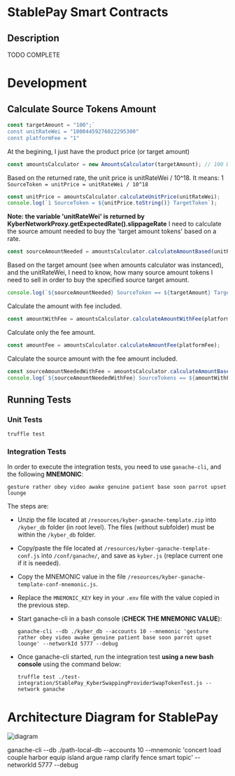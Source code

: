 # StablePay Smart Contracts

## Description

TODO COMPLETE

# Development

## Calculate Source Tokens Amount

```js
const targetAmount = "100";`
const unitRateWei = "10004459276022295300"
const platformFee = "1"
```
At the begining, I just have the product price (or target amount)
```js
const amountsCalculator = new AmountsCalculator(targetAmount); // 100 DAIs (product price)
```
Based on the returned rate, the unit price is unitRateWei / 10^18. It means: 1 ```SourceToken = unitPrice = unitRateWei / 10^18```
```js
const unitPrice = amountsCalculator.calculateUnitPrice(unitRateWei);
console.log(`1 SourceToken = ${unitPrice.toString()} TargetToken`);
```
**Note: the variable 'unitRateWei' is returned by KyberNetworkProxy.getExpectedRate().slippageRate**
I need to calculate the source amount needed to buy the 'target amount tokens' based on a rate.
```js
const sourceAmountNeeded = amountsCalculator.calculateAmountBased(unitRateWei);
```
Based on the target amount (see when amounts calculator was instanced), and the unitRateWei, I need to know, how many source amount tokens I need to sell in order to buy the specified source target amount.
```js
console.log(`${sourceAmountNeeded} SourceToken == ${targetAmount} TargetToken`);
```
Calculate the amount with fee included.
```js
const amountWithFee = amountsCalculator.calculateAmountWithFee(platformFee);
```
Calculate only the fee amount.
```js 
const amountFee = amountsCalculator.calculateAmountFee(platformFee);
```
Calculate the source amount with the fee amount included.
```js
const sourceAmountNeededWithFee = amountsCalculator.calculateAmountBasedFee(unitRateWei, platformFee);
console.log(`${sourceAmountNeededWithFee} SourceTokens == ${amountWithFee} (${targetAmount} + ${amountFee}) TargetToken`)
```

## Running Tests

### Unit Tests

```truffle test```

### Integration Tests

In order to execute the integration tests, you need to use ```ganache-cli```, and the following **MNEMONIC**:

```gesture rather obey video awake genuine patient base soon parrot upset lounge```

The steps are:

- Unzip the file located at ```/resources/kyber-ganache-template.zip``` into ```/kyber_db``` folder (in root level). The files (without subfolder) must be within the ```/kyber_db``` folder.
- Copy/paste the file located at ```/resources/kyber-ganache-template-conf.js``` into ```/conf/ganache/```, and save as ```kyber.js``` (replace current one if it is needed).
- Copy the MNEMONIC value in the file ```/resources/kyber-ganache-template-conf-mnemonic.js```.
- Replace the ```MNEMONIC_KEY``` key in your ```.env``` file with the value copied in the previous step.
- Start ganache-cli in a bash console (**CHECK THE MNEMONIC VALUE**):

    ```ganache-cli --db ./kyber_db --accounts 10 --mnemonic 'gesture rather obey video awake genuine patient base soon parrot upset lounge' --networkId 5777 --debug```

- Once ganache-cli started, run the integration test **using a new bash console** using the command below:

    ```truffle test ./test-integration/StablePay_KyberSwappingProviderSwapTokenTest.js --network ganache```


# Architecture Diagram for StablePay

![diagram](https://github.com/StablePay/stablepay_contracts/blob/master/docs/Screen%20Shot%202018-10-06%20at%208.44.34%20PM.png)

ganache-cli --db ./path-local-db --accounts 10 --mnemonic 'concert load couple harbor equip island argue ramp clarify fence smart topic' --networkId 5777 --debug